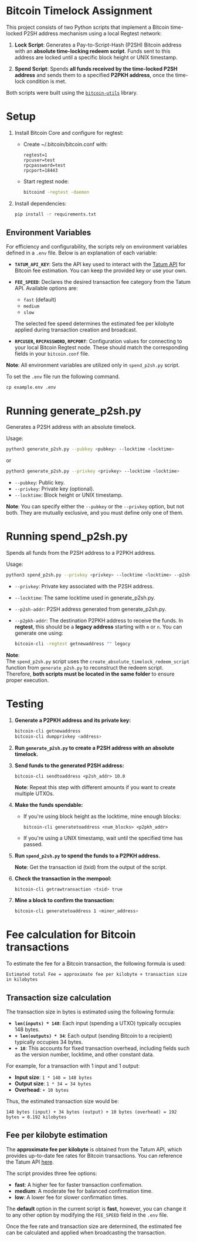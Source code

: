 # Bitcoin Timelock Assignment
This project consists of two Python scripts that implement a Bitcoin time-locked P2SH address mechanism using a local Regtest network:

1. **Lock Script**: Generates a Pay-to-Script-Hash (P2SH) Bitcoin address with an **absolute time-locking redeem script**. Funds sent to this address are locked until a specific block height or UNIX timestamp.

2. **Spend Script**: Spends **all funds received by the time-locked P2SH address** and sends them to a specified **P2PKH address**, once the time-lock condition is met.


Both scripts were built using the [`bitcoin-utils`](https://github.com/karask/python-bitcoin-utils) library.

# Setup
1. Install Bitcoin Core and configure for regtest:
   - Create ~/.bitcoin/bitcoin.conf with:
      ```
      regtest=1
      rpcuser=test
      rpcpassword=test
      rpcport=18443
      ```
   - Start regtest node:
      ```sh
      bitcoind -regtest -daemon
      ```

2. Install dependencies:
   ```sh
   pip install -r requirements.txt
   ```

## Environment Variables

For efficiency and configurability, the scripts rely on environment variables defined in a `.env` file. Below is an explanation of each variable:

- **`TATUM_API_KEY`**: Sets the API key used to interact with the [Tatum API](https://docs.tatum.io/docs/btc-fee-estimate) for Bitcoin fee estimation. You can keep the provided key or use your own.

- **`FEE_SPEED`**: Declares the desired transaction fee category from the Tatum API. Available options are:
  - `fast` (default)
  - `medium`
  - `slow`

   The selected fee speed determines the estimated fee per kilobyte applied during transaction creation and broadcast.

- **`RPCUSER`, `RPCPASSWORD`, `RPCPORT`**: Configuration values for connecting to your local Bitcoin Regtest node. These should match the corresponding fields in your `bitcoin.conf` file.

**Note**: All environment variables are utilized only in `spend_p2sh.py` script. 

To set the `.env` file run the following command.
```
cp example.env .env
```

# Running generate_p2sh.py
Generates a P2SH address with an absolute timelock.

Usage:
```sh
python3 generate_p2sh.py --pubkey <pubkey> --locktime <locktime>
```
or
```sh
python3 generate_p2sh.py --privkey <privkey> --locktime <locktime>
```
- `--pubkey`: Public key.
- `--privkey`: Private key (optional).
- `--locktime`: Block height or UNIX timestamp.

**Note**: You can specify either the `--pubkey` or the `--privkey` option, but not both. They are mutually exclusive, and you must define only one of them.

# Running spend_p2sh.py
Spends all funds from the P2SH address to a P2PKH address.

Usage:
```sh
python3 spend_p2sh.py --privkey <privkey> --locktime <locktime> --p2sh-addr <p2sh_addr> --p2pkh-addr <p2pkh_addr>
```
- `--privkey`: Private key associated with the P2SH address.
- `--locktime`: The same locktime used in generate_p2sh.py.
- `--p2sh-addr`: P2SH address generated from generate_p2sh.py.
- `--p2pkh-addr`: The destination P2PKH address to receive the funds. In **regtest**, this should be a **legacy address** starting with `m` or `n`. You can generate one using:

   ```sh
   bitcoin-cli -regtest getnewaddress "" legacy
   ```

**Note**:  
The `spend_p2sh.py` script uses the `create_absolute_timelock_redeem_script` function from `generate_p2sh.py` to reconstruct the redeem script.  
Therefore, **both scripts must be located in the same folder** to ensure proper execution.

# Testing
1. **Generate a P2PKH address and its private key:**
   ```sh
   bitcoin-cli getnewaddress
   bitcoin-cli dumpprivkey <address>
   ```
2. **Run `generate_p2sh.py` to create a P2SH address with an absolute timelock.**
3. **Send funds to the generated P2SH address:**
   ```
   bitcoin-cli sendtoaddress <p2sh_addr> 10.0
   ```

   **Note**: Repeat this step with different amounts if you want to create multiple UTXOs.
4. **Make the funds spendable:**

   - If you're using block height as the locktime, mine enough blocks:
      ```
      bitcoin-cli generatetoaddress <num_blocks> <p2pkh_addr>
      ```
   - If you're using a UNIX timestamp, wait until the specified time has passed.
5. **Run `spend_p2sh.py` to spend the funds to a P2PKH address.**
   
   **Note**: Get the transaction id (txid) from the output of the script.
6. **Check the transaction in the mempool:**
   ```sh
   bitcoin-cli getrawtransaction <txid> true
   ```
7. **Mine a block to confirm the transaction:**
   ```sh
   bitcoin-cli generatetoaddress 1 <miner_address>
   ```



# Fee calculation for Bitcoin transactions
To estimate the fee for a Bitcoin transaction, the following formula is used:

```
Estimated total Fee = approximate fee per kilobyte × transaction size in kilobytes
```

## Transaction size calculation
The transaction size in bytes is estimated using the following formula:

- **`len(inputs) * 148`**: Each input (spending a UTXO) typically occupies 148 bytes.
- **`+ len(outputs) * 34`**: Each output (sending Bitcoin to a recipient) typically occupies 34 bytes.
- **`+ 10`**: This accounts for fixed transaction overhead, including fields such as the version number, locktime, and other constant data.

For example, for a transaction with 1 input and 1 output:
- **Input size**: `1 * 148 = 148 bytes`
- **Output size**: `1 * 34 = 34 bytes`
- **Overhead**: `+ 10 bytes`

Thus, the estimated transaction size would be:

`148 bytes (input) + 34 bytes (output) + 10 bytes (overhead) = 192 bytes = 0.192 kilobytes`

## Fee per kilobyte estimation

The **approximate fee per kilobyte** is obtained from the Tatum API, which provides up-to-date fee rates for Bitcoin transactions. You can reference the Tatum API [here](https://docs.tatum.io/docs/btc-fee-estimate).

The script provides three fee options:

- **fast**: A higher fee for faster transaction confirmation.
- **medium**: A moderate fee for balanced confirmation time.
- **low**: A lower fee for slower confirmation times.

The **default** option in the current script is **fast**, however, you can change it to any other option by modifying the `FEE_SPEED` field in the `.env` file.

Once the fee rate and transaction size are determined, the estimated fee can be calculated and applied when broadcasting the transaction.

